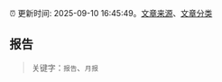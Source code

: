 :alarm_clock: 更新时间: 2025-09-10 16:45:49。[文章来源](/README.md)、[文章分类](/TAGS.md)

## 报告


> 关键字：`报告`、`月报`



